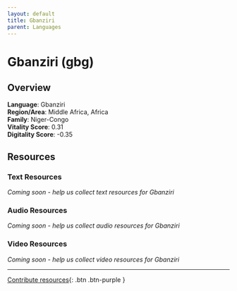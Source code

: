 ```yaml
---
layout: default
title: Gbanziri
parent: Languages
---
```


# Gbanziri (gbg)

## Overview

**Language**: Gbanziri  
**Region/Area**: Middle Africa, Africa  
**Family**: Niger-Congo  
**Vitality Score**: 0.31  
**Digitality Score**: -0.35  

## Resources

### Text Resources
*Coming soon - help us collect text resources for Gbanziri*

### Audio Resources
*Coming soon - help us collect audio resources for Gbanziri*

### Video Resources
*Coming soon - help us collect video resources for Gbanziri*

---

[Contribute resources](https://fairtrain.github.io/){: .btn .btn-purple }
